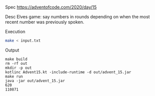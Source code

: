 Spec https://adventofcode.com/2020/day/15

Desc Elves game: say numbers in rounds depending on when the most recent number was previously spoken.

Execution

```bash
make < input.txt
```

Output

```
make build
rm -rf out
mkdir -p out
kotlinc Advent15.kt -include-runtime -d out/advent_15.jar
make run
java -jar out/advent_15.jar
620
110871
```

